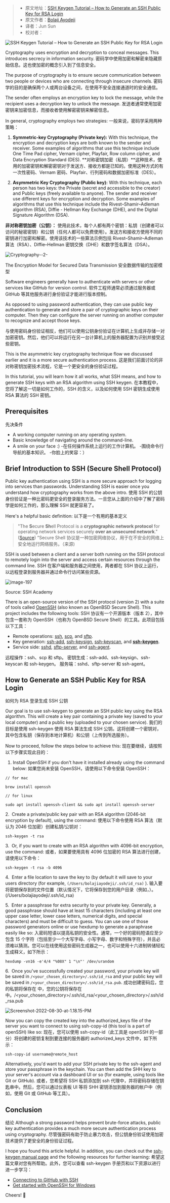 > -  原文地址：[SSH Keygen Tutorial – How to Generate an SSH Public Key for RSA Login](https://www.freecodecamp.org/news/ssh-keygen-how-to-generate-an-ssh-public-key-for-rsa-login/)
> -  原文作者：[Bolaji Ayodeji](https://www.freecodecamp.org/news/author/bolajiayodeji/)
> -  译者：Jun Sun
> -  校对者：

![SSH Keygen Tutorial – How to Generate an SSH Public Key for RSA Login](https://www.freecodecamp.org/news/content/images/size/w2000/2022/08/article-banner.jpg)

Cryptography uses encryption and decryption to conceal messages. This introduces secrecy in information security.
密码学中使用加密和解密来隐藏原始信息。这也使加密的概念引入到了信息安全。


The purpose of cryptography is to ensure secure communication between two people or devices who are connecting through insecure channels.
密码学的目的是确保两个人或两台设备之间，在使用不安全连接通道时的安全通信。


The sender often employs an encryption key to lock the message, while the recipient uses a decryption key to unlock the message.
发送者通常使用加密密钥来加密信息，而接收者使用解密密钥来解密信息。


In general, cryptography employs two strategies:
一般来说，密码学采用两种策略：

1.  **Symmetric-key Cryptography (Private key):** With this technique, the encryption and decryption keys are both known to the sender and receiver. Some examples of algorithms that use this technique include One Time Pad cipher, Vernam cipher, Playfair, Row column cipher, and Data Encryption Standard (DES).
**对称密钥加密（私钥）**这种技术，使用的加密密钥和解密密钥对于发送方、接收方都是已知的。使用这种方式的有一次性密码、Vernam 密码、Playfair、行列密码和数据加密标准（DES）。

2.  **Asymmetric Key Cryptography (Public key):** With this technique, each person has two keys: the Private (secret and accessible to the creator) and Public keys (freely available to anyone). The sender and receiver use different keys for encryption and decryption. Some examples of algorithms that use this technique include the Rivest–Shamir–Adleman algorithm (RSA), Diffie - Hellman Key Exchange (DHE), and the Digital Signature Algorithm (DSA).

**非对称密钥加密（公钥）：** 使用此技术，每个人都有两个密钥：私钥（创建者可以访问的秘密密钥）和公钥（任何人都可以免费使用）。发送方和接收方使用不同的密钥进行加密和解密。使用该技术的一些算法示例包括 Rivest–Shamir–Adleman 算法（RSA）、Diffie–Hellman 密钥交换（DHE）和数字签名算法（DSA）。


![Cryptography--2-](https://www.freecodecamp.org/news/content/images/2022/06/Cryptography--2-.png)

The Encryption Model for Secured Data Transmission
安全数据传输的加密模型


Software engineers generally have to authenticate with servers or other services like GitHub for version control.
软件工程师通常必须通过服务器或 GitHub 等其他服务进行身份验证才能进行版本控制。


As opposed to using password authentication, they can use public key authentication to generate and store a pair of cryptographic keys on their computer. Then they can configure the server running on another computer to recognize and accept those keys.

与使用密码身份验证相反，他们可以使用公钥身份验证在计算机上生成并存储一对加密密钥。然后，他们可以将运行在另一台计算机上的服务器配置为识别并接受这些密钥。

This is the asymmetric key cryptography technique flow we discussed earlier and it is a more secure authentication process.
这是我们前面讨论的非对称密钥加密技术流程，它是一个更安全的身份验证过程。


In this tutorial, you will learn how it all works, what SSH means, and how to generate SSH keys with an RSA algorithm using SSH keygen.
在本教程中，您将了解这一切是如何工作的，SSH 的含义，以及如何使用 SSH 密钥生成使用 RSA 算法的 SSH 密钥。

## Prerequisites
先决条件

-   A working computer running on any operating system.
-   Basic knowledge of navigating around the command-line.
-   A smile on your face :)
-在任何操作系统上运行的工作计算机。
-围绕命令行导航的基本知识。
-你脸上的笑容：）


## Brief Introduction to SSH (**S**ecure **Sh**ell Protocol)

Public key authentication using SSH is a more secure approach for logging into services than passwords. Understanding SSH is easier once you understand how cryptography works from the above intro.
使用 SSH 的公钥身份验证是一种比密码更安全的登录服务方法。一旦您从上面的介绍中了解了密码学是如何工作的，那么理解 SSH 就更容易了。


Here's a helpful basic definition:
以下是一个有用的基本定义

> "The **S**ecure **Sh**ell Protocol is a **cryptographic network protocol** for operating network services securely **over an unsecured network**." ([Source](https://en.wikipedia.org/wiki/Secure_Shell))
“Secure Shell 协议是一种加密网络协议，用于在不安全的网络上安全地运行网络服务。（来源)


SSH is used between a client and a server both running on the SSH protocol to remotely login into the server and access certain resources through the command line.
SSH 在客户端和服务器之间使用，两者都在 SSH 协议上运行，以远程登录到服务器并通过命令行访问某些资源。

![image-197](https://www.freecodecamp.org/news/content/images/2022/06/image-197.png)

Source: SSH Academy

There is an open-source version of the SSH protocol (version 2) with a suite of tools called [OpenSSH](https://www.openssh.com) (also known as OpenBSD Secure Shell). This project includes the following tools:
SSH 协议有一个开源版本（版本 2），其中包含一套称为 OpenSSH（也称为 OpenBSD Secure Shell）的工具。此项目包括以下工具：

-   Remote operations: [ssh](https://man.openbsd.org/ssh.1), [scp](https://man.openbsd.org/scp.1), and [sftp](https://man.openbsd.org/sftp.1).
-   Key generation: [ssh-add](https://man.openbsd.org/ssh-add.1), [ssh-keysign](https://man.openbsd.org/ssh-keysign.8), [ssh-keyscan](https://man.openbsd.org/ssh-keyscan.1), and [**ssh-keygen**](https://man.openbsd.org/ssh-keygen.1).
-   Service side: [sshd](https://man.openbsd.org/sshd.8), [sftp-server](https://man.openbsd.org/sftp-server.8), and [ssh-agent](https://man.openbsd.org/ssh-agent.1).

远程操作：ssh、scp 和 sftp。
密钥生成：ssh-add、ssh-keysign、ssh-keyscan 和 ssh-keygen。
服务端：sshd、sftp-server 和 ssh-agent。

## How to Generate an SSH Public Key for RSA Login
如何为 RSA 登录生成 SSH 公钥

Our goal is to use ssh-keygen to generate an SSH public key using the RSA algorithm. This will create a key pair containing a private key (saved to your local computer) and a public key (uploaded to your chosen service).
我们的目标是使用 ssh-keygen 使用 RSA 算法生成 SSH 公钥。这将创建一个密钥对，其中包含私钥（保存到本地计算机）和公钥（上传到所选服务）。

Now to proceed, follow the steps below to achieve this:
现在要继续，请按照以下步骤实现此目的：

1.  Install OpenSSH if you don't have it installed already using the command below:
如果您尚未安装 OpenSSH，请使用以下命令安装 OpenSSH：

```
// for mac

brew install openssh

// for linux

sudo apt install openssh-client && sudo apt install openssh-server
```

2\.  Create a private/public key pair with an RSA algorithm (2046-bit encryption by default), using the command:
使用以下命令使用 RSA 算法（默认为 2046 位加密）创建私钥/公钥对：

```
ssh-keygen -t rsa
```

3\.  Or, if you want to create with an RSA algorithm with 4096-bit encryption, use the command:
或者，如果要使用具有 4096 位加密的 RSA 算法进行创建，请使用以下命令：

```
ssh-keygen -t rsa -b 4096
```

4\.  Enter a file location to save the key to (by default it will save to your users directory (for example, `(/Users/bolajiayodeji/.ssh/id_rsa)` ).
 输入要将密钥保存到的文件位置（默认情况下，它将保存到您的用户目录（例如，）。(/Users/bolajiayodeji/.ssh/id_rsa)

5\.  Enter a passphrase for extra security to your private key. Generally, a good passphrase should have at least 15 characters (including at least one upper case letter, lower case letters, numerical digits, and special characters) and must be difficult to guess. You can use one of those password generators online or use hexdump to generate a paraphrase easily like so:
入密码短语以提高私钥的安全性。通常，一个好的密码短语应至少包含 15 个字符（包括至少一个大写字母、小写字母、数字和特殊字符），并且必须难以猜测。您可以在线使用这些密码生成器之一，也可以使用十六进制转储轻松生成释义，如下所示：

```
hexdump -vn16 -e'4/4 "%08X" 1 "\n"' /dev/urandom
```

6\.  Once you've successfully created your password, your private key will be saved in `/<your_chosen_directory>/.ssh/id_rsa` and your public key will be saved in `/<your_chosen_directory>/.ssh/id_rsa.pub`.
成功创建密码后，您的私钥将保存在 中，您的公钥将保存在 中。/<your_chosen_directory>/.ssh/id_rsa/<your_chosen_directory>/.ssh/id_rsa.pub

![Screenshot-2022-08-30-at-1.18.15-PM](https://www.freecodecamp.org/news/content/images/2022/08/Screenshot-2022-08-30-at-1.18.15-PM.png)

Now you can copy the created key into the authorized_keys file of the server you want to connect to using ssh-copy-id (this tool is a part of openSSH) like so:
现在，您可以使用 ssh-copy-id（此工具是 openSSH 的一部分）将创建的密钥复制到要连接的服务器的 authorized_keys 文件中，如下所示：

```
ssh-copy-id username@remote_host
```

Alternatively, you'd want to add your SSH private key to the ssh-agent and store your passphrase in the keychain. You can then add the SHH key to your server's account via a dashboard UI or so (for example, using tools like Git or GitHub).
或者，您希望将 SSH 私钥添加到 ssh 代理中，并将密码存储在钥匙串中。然后，您可以通过仪表板 UI 等将 SHH 密钥添加到服务器的帐户中（例如，使用 Git 或 GitHub 等工具）。



## Conclusion
结论
Although a strong password helps prevent brute-force attacks, public key authentication provides a much more secure authentication process using cryptography.
尽管强密码有助于防止暴力攻击，但公钥身份验证使用加密技术提供了更安全的身份验证过程。

I hope you found this article helpful. In addition, you can check out the [ssh-keygen manual page](https://man.openbsd.org/ssh-keygen.1) and the following resources for further learning:
希望这篇文章对您有所帮助。此外，您可以查看 ssh-keygen 手册页和以下资源以进行进一步学习：

-   [Connecting to GitHub with SSH](https://docs.github.com/en/authentication/connecting-to-github-with-ssh)
-   [Get started with OpenSSH for Windows](https://docs.microsoft.com/en-us/windows-server/administration/openssh/openssh_install_firstuse)

Cheers! 💙
